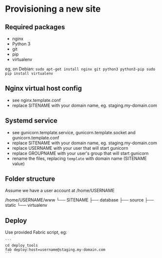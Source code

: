 Provisioning a new site
=======================

## Required packages

* nginx
* Python 3
* git
* pip
* virtualenv

eg, on Debian:
    ```
    sudo apt-get install nginx git python3 python3-pip
    sudo pip install virtualenv
    ```

## Nginx virtual host config

* see nginx.template.conf
* replace SITENAME with your domain name, eg. staging.my-domain.com

## Systemd service

* see gunicorn.template.service, gunicorn.template.socket
  and gunicorn.template.conf
* replace SITENAME with your domain name, eg. staging.my-domain.com
* replace USERNAME with your user that will start gunicorn
* replace GROUPNAME with your user's group that will start gunicorn
* rename the files, replacing `template` with domain name (SITENAME value)

## Folder structure

Assume we have a user account at /home/USERNAME

/home/USERNAME/www
└── SITENAME
    ├── database
    ├── source
    ├── static
    └── virtualenv

## Deploy

Use provided Fabric script, eg:

    ```
    cd deploy_tools
    fab deploy:host=username@staging.my-domain.com
    ```

